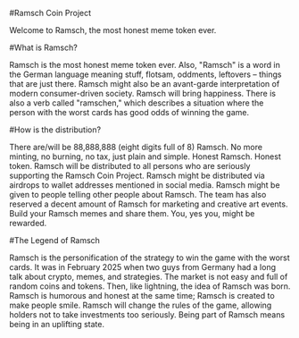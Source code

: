 #Ramsch Coin Project

Welcome to Ramsch, the most honest meme token ever.

#What is Ramsch?

Ramsch is the most honest meme token ever. Also, "Ramsch" is a word in the German language meaning stuff, flotsam, oddments, leftovers – things that are just there.
Ramsch might also be an avant-garde interpretation of modern consumer-driven society.
Ramsch will bring happiness.
There is also a verb called "ramschen," which describes a situation where the person with the worst cards has good odds of winning the game.

#How is the distribution?

There are/will be 88,888,888 (eight digits full of 8) Ramsch.
No more minting, no burning, no tax, just plain and simple.
Honest Ramsch. Honest token.
Ramsch will be distributed to all persons who are seriously supporting the Ramsch Coin Project.
Ramsch might be distributed via airdrops to wallet addresses mentioned in social media.
Ramsch might be given to people telling other people about Ramsch.
The team has also reserved a decent amount of Ramsch for marketing and creative art events.
Build your Ramsch memes and share them. You, yes you, might be rewarded.

#The Legend of Ramsch

Ramsch is the personification of the strategy to win the game with the worst cards.
It was in February 2025 when two guys from Germany had a long talk about crypto, memes, and strategies.
The market is not easy and full of random coins and tokens.
Then, like lightning, the idea of Ramsch was born.
Ramsch is humorous and honest at the same time; Ramsch is created to make people smile.
Ramsch will change the rules of the game, allowing holders not to take investments too seriously.
Being part of Ramsch means being in an uplifting state.
